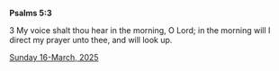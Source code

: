 **Psalms 5:3**

3 My voice shalt thou hear in the morning, O Lord; in the morning will I direct my prayer unto thee, and will look up.

[Sunday 16-March, 2025](https://getbible.net/kjv/Psalms/5/3)
